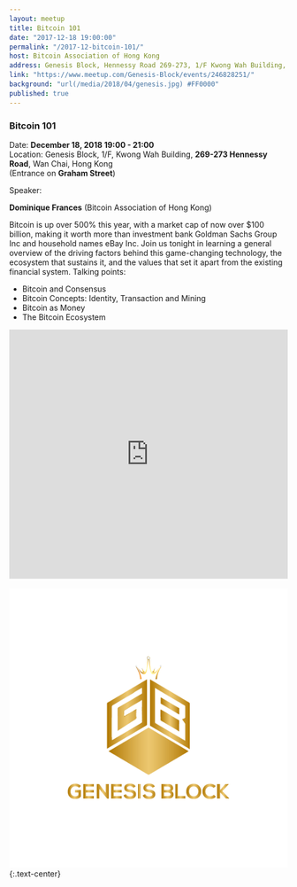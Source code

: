 ```yaml
---
layout: meetup
title: Bitcoin 101
date: "2017-12-18 19:00:00"
permalink: "/2017-12-bitcoin-101/"
host: Bitcoin Association of Hong Kong
address: Genesis Block, Hennessy Road 269-273, 1/F Kwong Wah Building, Wan Chai, Hong Kong
link: "https://www.meetup.com/Genesis-Block/events/246828251/"
background: "url(/media/2018/04/genesis.jpg) #FF0000"
published: true
---
```


### Bitcoin 101

Date: **December 18, 2018 19:00 - 21:00**     
Location: Genesis Block, 1/F, Kwong Wah Building, **269-273 Hennessy Road**, Wan Chai, Hong Kong     
(Entrance on **Graham Street**)     

Speaker:

**Dominique Frances** (Bitcoin Association of Hong Kong)

Bitcoin is up over 500% this year, with a market cap of now over $100 billion, making it worth more than investment bank Goldman Sachs Group Inc and household names eBay Inc. Join us tonight in learning a general overview of the driving factors behind this game-changing technology, the ecosystem that sustains it, and the values that set it apart from the existing financial system. Talking points:

- Bitcoin and Consensus
- Bitcoin Concepts: Identity, Transaction and Mining
- Bitcoin as Money
- The Bitcoin Ecosystem

<iframe src="https://www.google.com/maps/embed?pb=!1m18!1m12!1m3!1d3691.9932653676724!2d114.1747875511664!3d22.278244949251395!2m3!1f0!2f0!3f0!3m2!1i1024!2i768!4f13.1!3m3!1m2!1s0x3404005a4bfcac6f%3A0x95cca13b19d1a45!2sGenesis+Block!5e0!3m2!1sen!2shk!4v1522848667292" width="100%" height="450" frameborder="0" style="border:0" allowfullscreen></iframe>

[![Genesis Block](/media/2018/04/gb_logo.png)](https://www.genesisblockhk.com/)
{:.text-center}
